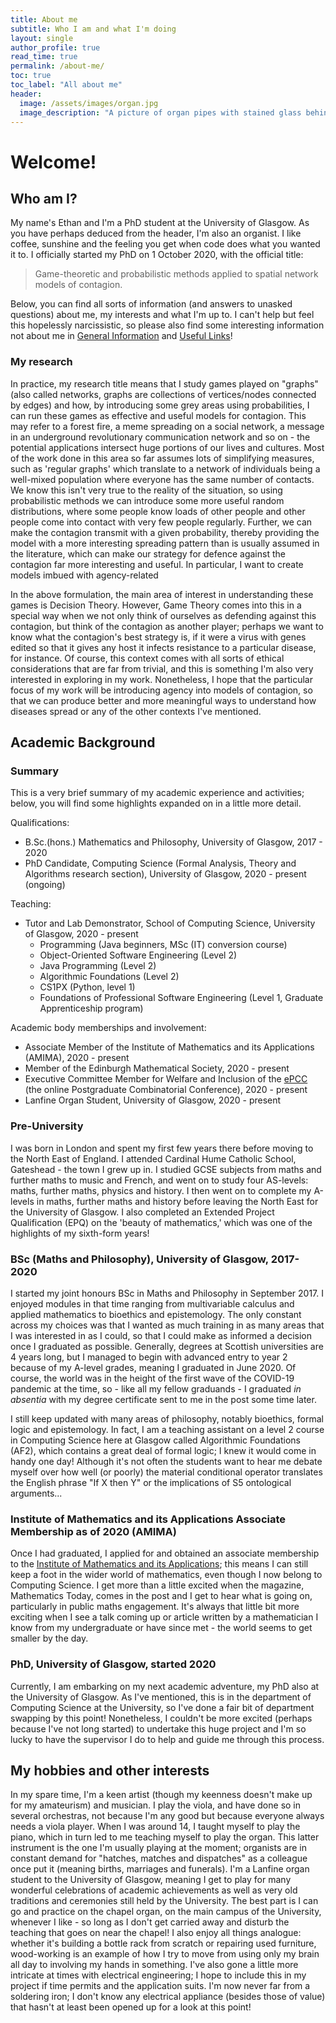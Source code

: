 ```yaml
---
title: About me
subtitle: Who I am and what I'm doing
layout: single
author_profile: true
read_time: true
permalink: /about-me/
toc: true
toc_label: "All about me"
header:
  image: /assets/images/organ.jpg
  image_description: "A picture of organ pipes with stained glass behind"
---
```

# Welcome!

## Who am I?

My name's Ethan and I'm a PhD student at the University of Glasgow. As you have perhaps deduced from the header, I'm also an organist. I like coffee, sunshine and the feeling you get when code does what you wanted it to. I officially started my PhD on 1 October 2020, with the official title:

> Game-theoretic and probabilistic methods applied to spatial network models of contagion.

Below, you can find all sorts of information (and answers to unasked questions) about me, my interests and what I'm up to. I can't help but feel this hopelessly narcissistic, so please also find some interesting information not about me in [General Information](/general-information) and [Useful Links](/useful-links)!

### My research
In practice, my research title means that I study games played on "graphs" (also called networks, graphs are collections of vertices/nodes connected by edges) and how, by introducing some grey areas using probabilities, I can run these games as effective and useful models for contagion. This may refer to a forest fire, a meme spreading on a social network, a message in an underground revolutionary communication network and so on - the potential applications intersect huge portions of our lives and cultures. Most of the work done in this area so far assumes lots of simplifying measures, such as 'regular graphs' which translate to a network of individuals being a well-mixed population where everyone has the same number of contacts. We know this isn't very true to the reality of the situation, so using probabilistic methods we can introduce some more useful random distributions, where some people know loads of other people and other people come into contact with very few people regularly. Further, we can make the contagion transmit with a given probability, thereby providing the model with a more interesting spreading pattern than is usually assumed in the literature, which can make our strategy for defence against the contagion far more interesting and useful. In particular, I want to create models imbued with agency-related 

In the above formulation, the main area of interest in understanding these games is Decision Theory. However, Game Theory comes into this in a special way when we not only think of ourselves as defending against this contagion, but think of the contagion as another player; perhaps we want to know what the contagion's best strategy is, if it were a virus with genes edited so that it gives any host it infects resistance to a particular disease, for instance. Of course, this context comes with all sorts of ethical considerations that are far from trivial, and this is something I'm also very interested in exploring in my work. Nonetheless, I hope that the particular focus of my work will be introducing agency into models of contagion, so that we can produce better and more meaningful ways to understand how diseases spread or any of the other contexts I've mentioned.


## Academic Background

### Summary

This is a very brief summary of my academic experience and activities; below, you will find some highlights expanded on in a little more detail.

Qualifications:
* B.Sc.(hons.) Mathematics and Philosophy, University of Glasgow, 2017 - 2020
* PhD Candidate, Computing Science (Formal Analysis, Theory and Algorithms research section), University of Glasgow, 2020 - present (ongoing)

Teaching:
* Tutor and Lab Demonstrator, School of Computing Science, University of Glasgow, 2020 - present
  * Programming (Java beginners, MSc (IT) conversion course)
  * Object-Oriented Software Engineering (Level 2)
  * Java Programming (Level 2)
  * Algorithmic Foundations (Level 2)
  * CS1PX (Python, level 1)
  * Foundations of Professional Software Engineering (Level 1, Graduate Apprenticeship program)

Academic body memberships and involvement:
* Associate Member of the Institute of Mathematics and its Applications (AMIMA), 2020 - present
* Member of the Edinburgh Mathematical Society, 2020 - present
* Executive Committee Member for Welfare and Inclusion of the [ePCC](https://pcc2020.github.io/) (the online Postgraduate Combinatorial Conference), 2020 - present
* Lanfine Organ Student, University of Glasgow, 2020 - present

### Pre-University
I was born in London and spent my first few years there before moving to the North East of England. I attended Cardinal Hume Catholic School, Gateshead - the town I grew up in. I studied GCSE subjects from maths and further maths to music and French, and went on to study four AS-levels: maths, further maths, physics and history. I then went on to complete my A-levels in maths, further maths and history before leaving the North East for the University of Glasgow. I also completed an Extended Project Qualification (EPQ) on the 'beauty of mathematics,' which was one of the highlights of my sixth-form years!

### BSc (Maths and Philosophy), University of Glasgow, 2017-2020
I started my joint honours BSc in Maths and Philosophy in September 2017. I enjoyed modules in that time ranging from multivariable calculus and applied mathematics to bioethics and epistemology. The only constant across my choices was that I wanted as much training in as many areas that I was interested in as I could, so that I could make as informed a decision once I graduated as possible. Generally, degrees at Scottish universities are 4 years long, but I managed to begin with advanced entry to year 2 because of my A-level grades, meaning I graduated in June 2020. Of course, the world was in the height of the first wave of the COVID-19 pandemic at the time, so - like all my fellow graduands - I graduated _in absentia_ with my degree certificate sent to me in the post some time later.

I still keep updated with many areas of philosophy, notably bioethics, formal logic and epistemology. In fact, I am a teaching assistant on a level 2 course in Computing Science here at Glasgow called Algorithmic Foundations (AF2), which contains a great deal of formal logic; I knew it would come in handy one day! Although it's not often the students want to hear me debate myself over how well (or poorly) the material conditional operator translates the English phrase "If X then Y" or the implications of S5 ontological arguments...

### Institute of Mathematics and its Applications Associate Membership as of 2020 (AMIMA)
Once I had graduated, I applied for and obtained an associate membership to the [Institute of Mathematics and its Applications](https://ima.org.uk/); this means I can still keep a foot in the wider world of mathematics, even though I now belong to Computing Science. I get more than a little excited when the magazine, Mathematics Today, comes in the post and I get to hear what is going on, particularly in public maths engagement. It's always that little bit more exciting when I see a talk coming up or article written by a mathematician I know from my undergraduate or have since met - the world seems to get smaller by the day.

### PhD, University of Glasgow, started 2020
Currently, I am embarking on my next academic adventure, my PhD also at the University of Glasgow. As I've mentioned, this is in the department of Computing Science at the University, so I've done a fair bit of department swapping by this point! Nonetheless, I couldn't be more excited (perhaps because I've not long started) to undertake this huge project and I'm so lucky to have the supervisor I do to help and guide me through this process.


## My hobbies and other interests

In my spare time, I'm a keen artist (though my keenness doesn't make up for my amateurism) and musician. I play the viola, and have done so in several orchestras, not because I'm any good but because everyone always needs a viola player. When I was around 14, I taught myself to play the piano, which in turn led to me teaching myself to play the organ. This latter instrument is the one I'm usually playing at the moment; organists are in constant demand for "hatches, matches and dispatches" as a colleague once put it (meaning births, marriages and funerals). I'm a Lanfine organ student to the University of Glasgow, meaning I get to play for many wonderful celebrations of academic achievements as well as very old traditions and ceremonies still held by the University. The best part is I can go and practice on the chapel organ, on the main campus of the University, whenever I like - so long as I don't get carried away and disturb the teaching that goes on near the chapel! I also enjoy all things analogue: whether it's building a bottle rack from scratch or repairing used furniture, wood-working is an example of how I try to move from using only my brain all day to involving my hands in something. I've also gone a little more intricate at times with electrical engineering; I hope to include this in my project if time permits and the application suits. I'm now never far from a soldering iron; I don't know any electrical appliance (besides those of value) that hasn't at least been opened up for a look at this point!
